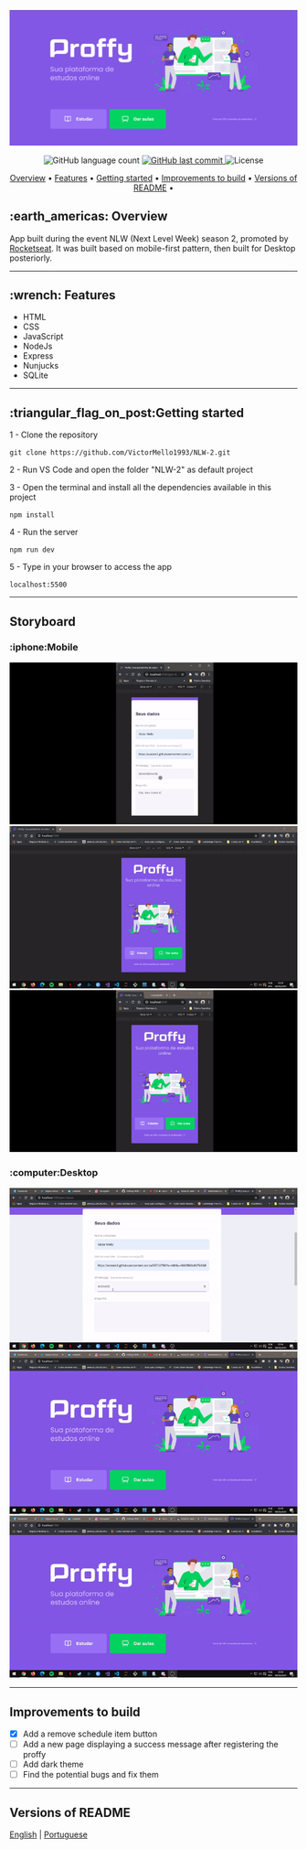 ![](/public/images/Screenshot_1.png)


<p align="center">
  <img alt="GitHub language count" src="https://img.shields.io/github/languages/count/VictorMello1993/NLW-2?color=FF0000">
  
  <a href="https://github.com/VictorMello1993/FlappyBird/commits/master">
    <img alt="GitHub last commit" src="https://img.shields.io/github/last-commit/VictorMello1993/NLW-2?color=D3D3D3">
  </a> 
  
  <img alt="License" src="https://img.shields.io/badge/license-MIT-brightgreen">
   <a href="https://github.com/VictorMello1993/NLW-2/stargazers"></a>
</p>


<p align="center">
  <a href="#earth_americas-overview">Overview</a> •
  <a href="#wrench-features">Features</a> •
  <a href="#triangular_flag_on_postgetting-started">Getting started</a> •
  <a href="#improvements-to-build">Improvements to build</a> •
  <a href="#versions-of-readme">Versions of README</a> •
</p>


<h2>:earth_americas: Overview</h2>
<p>App built during the event NLW (Next Level Week) season 2, promoted by <a href="https://rocketseat.com.br/">Rocketseat</a>. It was built based on mobile-first pattern, then built for Desktop posteriorly.<p>

---

<h2>:wrench: Features</h2>
<ul>
  <li>HTML</li>
  <li>CSS</li>
  <li>JavaScript</li>
  <li>NodeJs</li>
  <li>Express</li>
  <li>Nunjucks</li>
  <li>SQLite</li>
</ul>  

---

<h2>:triangular_flag_on_post:Getting started</h2>

1 - Clone the repository
```
git clone https://github.com/VictorMello1993/NLW-2.git
```
2 - Run VS Code and open the folder "NLW-2" as default project

3 - Open the terminal and install all the dependencies available in this project
```
npm install
```
4 - Run the server
```
npm run dev
```

5 - Type in your browser to access the app
```
localhost:5500
```

---

<h2>Storyboard</h2>
<h3>:iphone:Mobile</h3>

![](/public/images/proffyMobileGif1.gif)
![](/public/images/proffyMobileGif2.gif)
![](/public/images/proffyMobileGif3.gif)



<h3>:computer:Desktop</h3>

![](/public/images/proffyDesktop1.gif)
![](/public/images/proffyDesktop2.gif)
![](/public/images/proffyDesktop3.gif)

---

## Improvements to build
- [x] Add a remove schedule item button
- [ ] Add a new page displaying a success message after registering the proffy
- [ ] Add dark theme 
- [ ] Find the potential bugs and fix them

---
## Versions of README
<a href="/README.md">English</a> | <a href="/README-PTBR.md">Portuguese</a>
